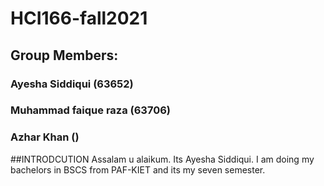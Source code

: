 # HCI166-fall2021
## Group Members:
### Ayesha Siddiqui (63652)
### Muhammad faique raza (63706)
### Azhar Khan ()

##INTRODCUTION
Assalam u alaikum. Its Ayesha Siddiqui. I am doing my bachelors in BSCS from PAF-KIET and its my seven semester. 

